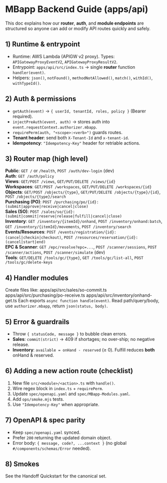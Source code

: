 # MBapp Backend Guide (apps/api)

This doc explains how our **router**, **auth**, and **module endpoints** are structured so anyone can add or modify API routes quickly and safely.

## 1) Runtime & entrypoint
- Runtime: AWS Lambda (APIGW v2 proxy). Types: `APIGatewayProxyEventV2`, `APIGatewayProxyResultV2`.
- Entrypoint: `apps/api/src/index.ts` → single **router** function `handler(event)`.
- Helpers: `json()`, `notFound()`, `methodNotAllowed()`, `match()`, `withId()`, `withTypeId()`.

## 2) Auth & permissions
- `getAuth(event)` → `{ userId, tenantId, roles, policy }` (Bearer required).
- `injectPreAuth(event, auth)` → stores auth into `event.requestContext.authorizer.mbapp`.
- `requirePerm(auth, "<scope>:<verb>")` guards routes.
- **Tenant header**: send both `X-Tenant-Id` and `x-tenant-id`.
- **Idempotency**: `"Idempotency-Key"` header for retriable actions.

## 3) Router map (high level)
**Public**: `GET /` or `/health`, `POST /auth/dev-login` (dev)  
**Auth**: `GET /auth/policy`  
**Views**: `GET/POST /views`, `GET/PUT/DELETE /views/{id}`  
**Workspaces**: `GET/POST /workspaces`, `GET/PUT/DELETE /workspaces/{id}`  
**Objects**: `GET/POST /objects/{type}`, `GET/PUT/DELETE /objects/{type}/{id}`, `POST /objects/{type}/search`  
**Purchasing (PO)**: `POST /purchasing/po/{id}:(submit|approve|receive|cancel|close)`  
**Sales (SO)**: `POST /sales/so/{id}:(submit|commit|reserve|release|fulfill|cancel|close)`  
**Inventory**: `GET /inventory/{itemId}/onhand`, `POST /inventory/onhand:batch`, `GET /inventory/{itemId}/movements`, `POST /inventory/search`  
**Events/Resources**: `POST /events/registration/{id}:(cancel|checkin|checkout)`, `POST /resources/reservation/{id}:(cancel|start|end)`  
**EPC & Scanner**: `GET /epc/resolve?epc=...`, `POST /scanner/sessions`, `POST /scanner/actions`, `POST /scanner/simulate` (dev)  
**Tools**: `GET/DELETE /tools/gc/{type}`, `GET /tools/gc/list-all`, `POST /tools/gc/delete-keys`

## 4) Handler modules
Create files like:
apps/api/src/sales/so-commit.ts
apps/api/src/purchasing/po-receive.ts
apps/api/src/inventory/onhand-get.ts
Each exports `async function handle(event)`. Read path/query/body, use `authorizer.mbapp`, return `json(status, body)`.

## 5) Error & guardrails
- Throw `{ statusCode, message }` to bubble clean errors.
- **Sales**: `commit(strict)` → 409 if shortages; no over-ship; no negative release.
- **Inventory**: `available = onHand - reserved` (≥ 0). Fulfill reduces **both** onHand & reserved.

## 6) Adding a new action route (checklist)
1. New file `src/<module>/<action>.ts` with `handle()`.
2. Wire regex block in `index.ts` + `requirePerm`.
3. Update `spec/openapi.yaml` and `spec/MBapp-Modules.yaml`.
4. Add `ops/smoke.mjs` tests.
5. Use `"Idempotency-Key"` when appropriate.

## 7) OpenAPI & spec parity
- Keep `spec/openapi.yaml` synced.
- Prefer `200` returning the updated domain object.
- Error body: `{ message, code?, ...context }` (no global `#/components/schemas/Error` needed).

## 8) Smokes
See the Handoff Quickstart for the canonical set.
